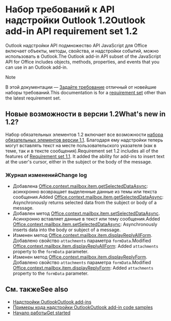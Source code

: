 # <a name="outlook-add-in-api-requirement-set-12"></a><span data-ttu-id="bb2d8-101">Набор требований к API надстройки Outlook 1.2</span><span class="sxs-lookup"><span data-stu-id="bb2d8-101">Outlook add-in API requirement set 1.2</span></span>

<span data-ttu-id="bb2d8-102">Outlook надстройки API подмножество API JavaScript для Office включает объекты, методы, свойства, и надстройки событий, можно использовать в Outlook.</span><span class="sxs-lookup"><span data-stu-id="bb2d8-102">The Outlook add-in API subset of the JavaScript API for Office includes objects, methods, properties, and events that you can use in an Outlook add-in.</span></span>

> [!NOTE]
> <span data-ttu-id="bb2d8-103">В этой документации — [Задайте требование](/javascript/office/requirement-sets/outlook-api-requirement-sets) отличный от новейшие наборы требований.</span><span class="sxs-lookup"><span data-stu-id="bb2d8-103">This documentation is for a [requirement set](/javascript/office/requirement-sets/outlook-api-requirement-sets) other than the latest requirement set.</span></span> 

## <a name="whats-new-in-12"></a><span data-ttu-id="bb2d8-104">Новые возможности в версии 1.2</span><span class="sxs-lookup"><span data-stu-id="bb2d8-104">What's new in 1.2?</span></span>

<span data-ttu-id="bb2d8-p101">Набор обязательных элементов 1.2 включает все возможности [набора обязательных элементов версии 1.1](../requirement-set-1.1/outlook-requirement-set-1.1.md). Благодаря ему надстройки теперь могут вставлять текст на месте пользовательского указателя (как в теме, так и в тексте сообщения).</span><span class="sxs-lookup"><span data-stu-id="bb2d8-p101">Requirement set 1.2 includes all of the features of [Requirement set 1.1](../requirement-set-1.1/outlook-requirement-set-1.1.md). It added the ability for add-ins to insert text at the user's cursor, either in the subject or the body of the message.</span></span>

### <a name="change-log"></a><span data-ttu-id="bb2d8-107">Журнал изменений</span><span class="sxs-lookup"><span data-stu-id="bb2d8-107">Change log</span></span>

- <span data-ttu-id="bb2d8-108">Добавлена [Office.context.mailbox.item.getSelectedDataAsync](office.context.mailbox.item.md#getselecteddataasynccoerciontype-options-callback--string): асинхронно возвращает выделенные данные из темы или текста сообщения.</span><span class="sxs-lookup"><span data-stu-id="bb2d8-108">Added [Office.context.mailbox.item.getSelectedDataAsync](office.context.mailbox.item.md#getselecteddataasynccoerciontype-options-callback--string): Asynchronously returns selected data from the subject or body of a message.</span></span>
- <span data-ttu-id="bb2d8-109">Добавлен метод [Office.context.mailbox.item.setSelectedDataAsync](office.context.mailbox.item.md#setselecteddataasyncdata-options-callback). Асинхронно вставляет данные в текст или тему сообщения.</span><span class="sxs-lookup"><span data-stu-id="bb2d8-109">Added [Office.context.mailbox.item.setSelectedDataAsync](office.context.mailbox.item.md#setselecteddataasyncdata-options-callback): Asynchronously inserts data into the body or subject of a message.</span></span>
- <span data-ttu-id="bb2d8-110">Изменен метод [Office.context.mailbox.item.displayReplyAllForm](office.context.mailbox.item.md#displayreplyallformformdata). Добавлено свойство `attachments` параметра `formData`.</span><span class="sxs-lookup"><span data-stu-id="bb2d8-110">Modified [Office.context.mailbox.item.displayReplyAllForm](office.context.mailbox.item.md#displayreplyallformformdata): Added `attachments` property to the `formData` parameter.</span></span>
- <span data-ttu-id="bb2d8-111">Изменен метод [Office.context.mailbox.item.displayReplyForm](office.context.mailbox.item.md#displayreplyformformdata). Добавлено свойство `attachments` параметра `formData`.</span><span class="sxs-lookup"><span data-stu-id="bb2d8-111">Modified [Office.context.mailbox.item.displayReplyForm](office.context.mailbox.item.md#displayreplyformformdata): Added `attachments` property to the `formData` parameter.</span></span>

## <a name="see-also"></a><span data-ttu-id="bb2d8-112">См. также</span><span class="sxs-lookup"><span data-stu-id="bb2d8-112">See also</span></span>

- [<span data-ttu-id="bb2d8-113">Надстройки Outlook</span><span class="sxs-lookup"><span data-stu-id="bb2d8-113">Outlook add-ins</span></span>](https://docs.microsoft.com/outlook/add-ins/)
- [<span data-ttu-id="bb2d8-114">Примеры кода надстройки Outlook</span><span class="sxs-lookup"><span data-stu-id="bb2d8-114">Outlook add-in code samples</span></span>](https://developer.microsoft.com/outlook/gallery/?filterBy=Outlook,Samples,Add-ins)
- [<span data-ttu-id="bb2d8-115">Начало работы</span><span class="sxs-lookup"><span data-stu-id="bb2d8-115">Get started</span></span>](https://docs.microsoft.com/outlook/add-ins/quick-start)